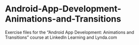 # Android-App-Development-Animations-and-Transitions
Exercise files for the “Android App Development: Animations and Transitions” course at LinkedIn Learning and Lynda.com

